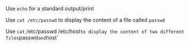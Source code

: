 Use `echo` for a standard output/print

Use `cat /etc/passwd` to display the content of a file called `passwd`

Use `cat` /etc/passwd /etc/host` to display the content of two different files `passwd` and `host`
